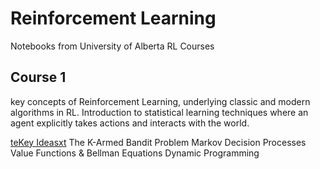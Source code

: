 # Reinforcement Learning
 Notebooks from University of Alberta RL Courses

## Course 1
key concepts of Reinforcement Learning, underlying classic and modern algorithms in RL. 
Introduction to statistical learning techniques where an agent explicitly takes actions and interacts with the world. 

<ins>teKey Ideasxt</ins>
The K-Armed Bandit Problem
Markov Decision Processes
Value Functions & Bellman Equations
Dynamic Programming
